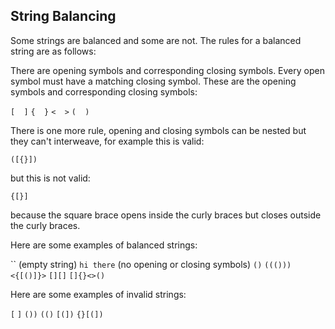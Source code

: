 ## String Balancing

Some strings are balanced and some are not.  The rules for a balanced string are as follows:

There are opening symbols and corresponding closing symbols.  Every open symbol must have a matching closing symbol. These are the opening symbols and corresponding closing symbols:

`[  ]`
`{  }`
`<  >`
`(  )`

There is one more rule, opening and closing symbols can be nested but they can't interweave, for example this is valid:

`([{}])`

but this is not valid:

`{[}]`

because the square brace opens inside the curly braces but closes outside the curly braces.

Here are some examples of balanced strings:

`` (empty string)
`hi there` (no opening or closing symbols)
`()`
`((()))`
`<{[()]}>`
`[][]`
`[]{}<>()`

Here are some examples of invalid strings:

`[`
`]`
`())`
`(()`
`[(])`
`{}[(])`